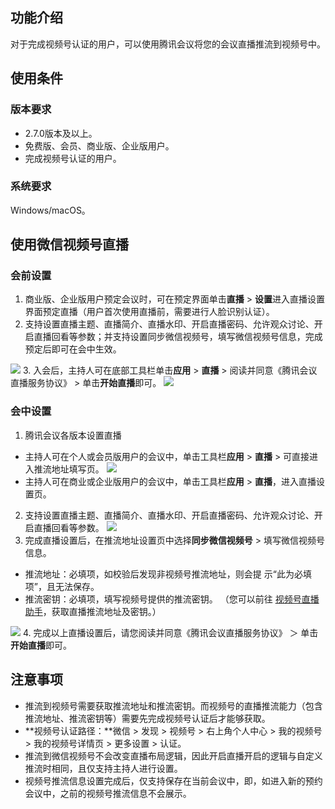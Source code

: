 ## 功能介绍
对于完成视频号认证的用户，可以使用腾讯会议将您的会议直播推流到视频号中。

## 使用条件
### 版本要求
- 2.7.0版本及以上。
- 免费版、会员、商业版、企业版用户。
- 完成视频号认证的用户。

### 系统要求
Windows/macOS。

## 使用微信视频号直播
### 会前设置
1. 商业版、企业版用户预定会议时，可在预定界面单击**直播** > **设置**进入直播设置界面预定直播（用户首次使用直播前，需要进行人脸识别认证）。
2. 支持设置直播主题、直播简介、直播水印、开启直播密码、允许观众讨论、开启直播回看等参数；并支持设置同步微信视频号，填写微信视频号信息，完成预定后即可在会中生效。

![](https://qcloudimg.tencent-cloud.cn/raw/19a01a825f8b9a5fa8917601b43aa52c.png)
3. 入会后，主持人可在底部工具栏单击**应用** > **直播** > 阅读并同意《腾讯会议直播服务协议》 > 单击**开始直播**即可。
![](https://qcloudimg.tencent-cloud.cn/raw/0184439b97d86de023e5bccd6c1f7493.png)

### 会中设置
1. 腾讯会议各版本设置直播
 - 主持人可在个人或会员版用户的会议中，单击工具栏**应用** > **直播** > 可直接进入推流地址填写页。
![](https://qcloudimg.tencent-cloud.cn/raw/8b907bed3afc7ee731c2f0add1905d7d.png)
 - 主持人可在商业或企业版用户的会议中，单击工具栏**应用** > **直播**，进入直播设置页。
2. 支持设置直播主题、直播简介、直播水印、开启直播密码、允许观众讨论、开启直播回看等参数。
![](https://qcloudimg.tencent-cloud.cn/raw/0e8e9ea953c1a4902964d7475d0a4f34.png)
3. 完成直播设置后，在推流地址设置页中选择**同步微信视频号** > 填写微信视频号信息。
 - 推流地址：必填项，如校验后发现非视频号推流地址，则会提 示“此为必填项”，且无法保存。
 - 推流密钥：必填项，填写视频号提供的推流密钥。
（您可以前往 [视频号直播助手](https://channels.weixin.qq.com/platform/login)，获取直播推流地址及密钥。）

 ![](https://qcloudimg.tencent-cloud.cn/raw/1dd26e5ddb4209cb8567f33fa1f62ee7.png)
4. 完成以上直播设置后，请您阅读并同意《腾讯会议直播服务协议》 ＞ 单击**开始直播**即可。

## 注意事项
- 推流到视频号需要获取推流地址和推流密钥。而视频号的直播推流能力（包含推流地址、推流密钥等）需要先完成视频号认证后才能够获取。
 - **视频号认证路径：**微信 > 发现 > 视频号 > 右上角个人中心 > 我的视频号 > 我的视频号详情页 > 更多设置 > 认证。
- 推流到微信视频号不会改变直播布局逻辑，因此开启直播开启的逻辑与自定义推流时相同，且仅支持主持人进行设置。
- 视频号推流信息设置完成后，仅支持保存在当前会议中，即，如进入新的预约会议中，之前的视频号推流信息不会展示。

